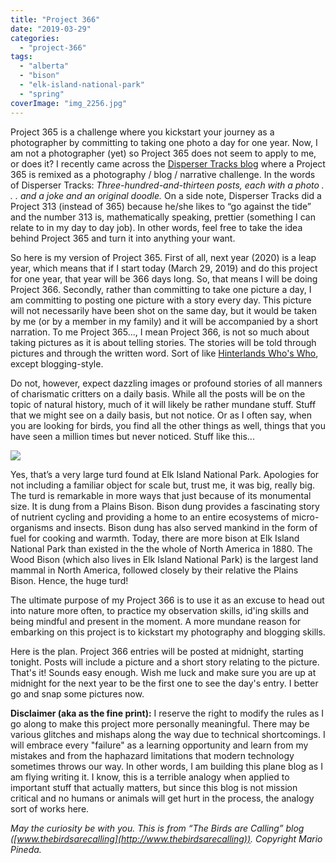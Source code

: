```yaml
---
title: "Project 366"
date: "2019-03-29"
categories: 
  - "project-366"
tags: 
  - "alberta"
  - "bison"
  - "elk-island-national-park"
  - "spring"
coverImage: "img_2256.jpg"
---
```


Project 365 is a challenge where you kickstart your journey as a photographer by committing to taking one photo a day for one year. Now, I am not a photographer (yet) so Project 365 does not seem to apply to me, or does it? I recently came across the [Disperser Tracks blog](https://dispersertracks.com/2018/04/13/project-313-post-no-000/) where a Project 365 is remixed as a photography / blog / narrative challenge. In the words of Disperser Tracks: _Three-hundred-and-thirteen posts, each with a photo . . . and a joke and an original doodle._ On a side note, Disperser Tracks did a Project 313 (instead of 365) because he/she likes to “go against the tide” and the number 313 is, mathematically speaking, prettier (something I can relate to in my day to day job). In other words, feel free to take the idea behind Project 365 and turn it into anything your want.

So here is my version of Project 365. First of all, next year (2020) is a leap year, which means that if I start today (March 29, 2019) and do this project for one year, that year will be 366 days long. So, that means I will be doing Project 366. Secondly, rather than committing to take one picture a day, I am committing to posting one picture with a story every day. This picture will not necessarily have been shot on the same day, but it would be taken by me (or by a member in my family) and it will be accompanied by a short narration. To me Project 365..., I mean Project 366, is not so much about taking pictures as it is about telling stories. The stories will be told through pictures and through the written word. Sort of like [Hinterlands Who's Who](https://en.m.wikipedia.org/wiki/Hinterland_Who's_Who), except blogging-style.

Do not, however, expect dazzling images or profound stories of all manners of charismatic critters on a daily basis. While all the posts will be on the topic of natural history, much of it will likely be rather mundane stuff. Stuff that we might see on a daily basis, but not notice. Or as I often say, when you are looking for birds, you find all the other things as well, things that you have seen a million times but never noticed. Stuff like this...

![](images/img_2256.jpg)

Yes, that’s a very large turd found at Elk Island National Park. Apologies for not including a familiar object for scale but, trust me, it was big, really big. The turd is remarkable in more ways that just because of its monumental size. It is dung from a Plains Bison. Bison dung provides a fascinating story of nutrient cycling and providing a home to an entire ecosystems of micro-organisms and insects. Bison dung has also served mankind in the form of fuel for cooking and warmth. Today, there are more bison at Elk Island National Park than existed in the the whole of North America in 1880. The Wood Bison (which also lives in Elk Island National Park) is the largest land mammal in North America, followed closely by their relative the Plains Bison. Hence, the huge turd!

The ultimate purpose of my Project 366 is to use it as an excuse to head out into nature more often, to practice my observation skills, id'ing skills and being mindful and present in the moment. A more mundane reason for embarking on this project is to kickstart my photography and blogging skills.

Here is the plan. Project 366 entries will be posted at midnight, starting tonight. Posts will include a picture and a short story relating to the picture. That's it! Sounds easy enough. Wish me luck and make sure you are up at midnight for the next year to be the first one to see the day's entry. I better go and snap some pictures now.

**Disclaimer (aka as the fine print):** I reserve the right to modify the rules as I go along to make this project more personally meaningful. There may be various glitches and mishaps along the way due to technical shortcomings. I will embrace every "failure" as a learning opportunity and learn from my mistakes and from the haphazard limitations that modern technology sometimes throws our way. In other words, I am building this plane blog as I am flying writing it. I know, this is a terrible analogy when applied to important stuff that actually matters, but since this blog is not mission critical and no humans or animals will get hurt in the process, the analogy sort of works here.

_May the curiosity be with you. This is from “The Birds are Calling” blog ([www.thebirdsarecalling](http://www.thebirdsarecalling)). Copyright Mario Pineda._
